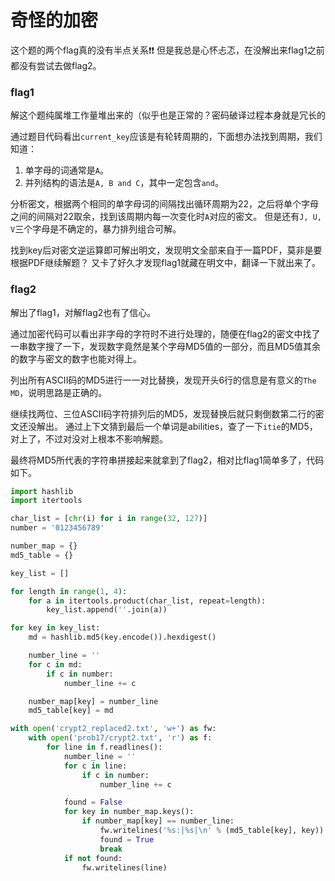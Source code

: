 # 奇怪的加密

这个题的两个flag真的没有半点关系❗❗
但是我总是心怀忐忑，在没解出来flag1之前都没有尝试去做flag2。

### flag1

解这个题纯属堆工作量堆出来的（似乎也是正常的？密码破译过程本身就是冗长的

通过题目代码看出`current_key`应该是有轮转周期的，下面想办法找到周期，我们知道：

1. 单字母的词通常是`A`。
2. 并列结构的语法是`A, B and C`，其中一定包含`and`。

分析密文，根据两个相同的单字母词的间隔找出循环周期为22，之后将单个字母之间的间隔对22取余，找到该周期内每一次变化时`A`对应的密文。
但是还有`J, U, V`三个字母是不确定的，暴力排列组合可解。

找到key后对密文逆运算即可解出明文，发现明文全部来自于一篇PDF，莫非是要根据PDF继续解题？
又卡了好久才发现flag1就藏在明文中，翻译一下就出来了。

### flag2

解出了flag1，对解flag2也有了信心。

通过加密代码可以看出非字母的字符时不进行处理的，随便在flag2的密文中找了一串数字搜了一下，发现数字竟然是某个字母MD5值的一部分，而且MD5值其余的数字与密文的数字也能对得上。

列出所有ASCII码的MD5进行一一对比替换，发现开头6行的信息是有意义的`The MD`，说明思路是正确的。

继续找两位、三位ASCII码字符排列后的MD5，发现替换后就只剩倒数第二行的密文还没解出。
通过上下文猜到最后一个单词是abilities，查了一下`itie`的MD5，对上了，不过对没对上根本不影响解题。

最终将MD5所代表的字符串拼接起来就拿到了flag2，相对比flag1简单多了，代码如下。

```python
import hashlib
import itertools

char_list = [chr(i) for i in range(32, 127)]
number = '0123456789'

number_map = {}
md5_table = {}

key_list = []

for length in range(1, 4):
    for a in itertools.product(char_list, repeat=length):
        key_list.append(''.join(a))

for key in key_list:
    md = hashlib.md5(key.encode()).hexdigest()

    number_line = ''
    for c in md:
        if c in number:
            number_line += c

    number_map[key] = number_line
    md5_table[key] = md

with open('crypt2_replaced2.txt', 'w+') as fw:
    with open('prob17/crypt2.txt', 'r') as f:
        for line in f.readlines():
            number_line = ''
            for c in line:
                if c in number:
                    number_line += c

            found = False
            for key in number_map.keys():
                if number_map[key] == number_line:
                    fw.writelines('%s:|%s|\n' % (md5_table[key], key))
                    found = True
                    break
            if not found:
                fw.writelines(line)

```

